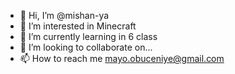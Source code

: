 - 👋 Hi, I’m @mishan-ya
- 👀 I’m interested in Minecraft
- 🌱 I’m currently learning in 6 class
- 💞️ I’m looking to collaborate on...
- 📫 How to reach me mayo.obuceniye@gmail.com

<!---
mishan-ya/mishan-ya is a ✨ special ✨ repository because its `README.md` (this file) appears on your GitHub profile.
You can click the Preview link to take a look at your changes.
--->
